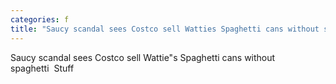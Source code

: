 ```yaml
---
categories: f
title: "Saucy scandal sees Costco sell Watties Spaghetti cans without spaghetti  Stuff"
---
```

Saucy scandal sees Costco sell Wattie"s Spaghetti cans without spaghetti&nbsp;&nbsp;Stuff